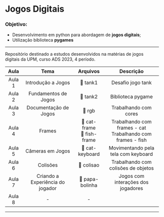 # Jogos Digitais

### Objetivo:

* Desenvolvimento em python para abordagem de **jogos digitais**;
* Utilização biblioteca **pygames**

---

Repositório destinado a estudos desenvolvidos na matérias de jogos digitais da UPM, curso ADS 2023, 4 período.

| Aula | Tema | Arquivos | Descrição |
| :---:|:---:|:---: |:---:|
| Aula 1 | Introdução a Jogos |📁 tank1 | Desafio jogo tank |
|Aula 2 | Fundamentos de Jogos |📁 tank2 | Biblioteca pygame |
|Aula 3| Documentação de Jogos|📁 rgb | Trabalhando com cores |
|Aula 4 | Frames|📁 cat-frame <br>📁 fish-frame </br>|Trabalhando com frames - cat <br>Trabalhando com frames - fish</br>|
|Aula 5 | Câmeras em Jogos|📁 cat-keyboard| Movimentando pela tela com keyboard |
|Aula 6 | Colisões|📁 colisao| Trabalhando com colisões de objetos|
| Aula 7 | Criando a Experiência do jogador|📁 papa-bolinha| Jogos com interações dos jogadores |
| Aula 8 | - | - |

---
